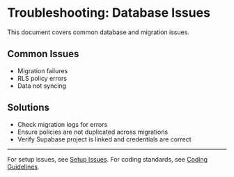 # Troubleshooting: Database Issues

This document covers common database and migration issues.

## Common Issues
- Migration failures
- RLS policy errors
- Data not syncing

## Solutions
- Check migration logs for errors
- Ensure policies are not duplicated across migrations
- Verify Supabase project is linked and credentials are correct

---

For setup issues, see [Setup Issues](./setup.md).
For coding standards, see [Coding Guidelines](../CODING_GUIDELINES.md). 